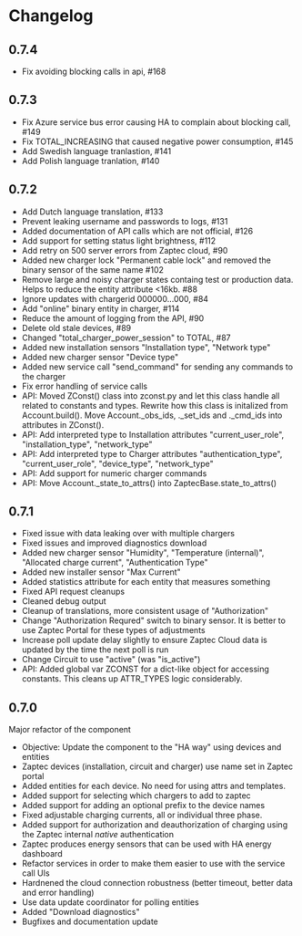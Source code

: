# Changelog

## 0.7.4

* Fix avoiding blocking calls in api, #168

## 0.7.3

* Fix Azure service bus error causing HA to complain about blocking call, #149
* Fix TOTAL_INCREASING that caused negative power consumption, #145
* Add Swedish language tranlastion, #141
* Add Polish language tranlation, #140

## 0.7.2

* Add Dutch language translation, #133
* Prevent leaking username and passwords to logs, #131
* Added documentation of API calls which are not official, #126
* Add support for setting status light brightness, #112
* Add retry on 500 server errors from Zaptec cloud, #90
* Added new charger lock "Permanent cable lock" and removed the binary
  sensor of the same name #102
* Remove large and noisy charger states containg test or production data.
  Helps to reduce the entity attribute <16kb. #88
* Ignore updates with chargerid 000000...000, #84
* Add "online" binary entity in charger, #114
* Reduce the amount of logging from the API, #90
* Delete old stale devices, #89
* Changed "total_charger_power_session" to TOTAL, #87
* Added new installation sensors "Installation type", "Network type"
* Added new charger sensor "Device type"
* Added new service call "send_command" for sending any commands to the
  charger
* Fix error handling of service calls
* API: Moved ZConst() class into zconst.py and let this class handle all
  related to constants and types. Rewrite how this class is initalized from
  Account.build(). Move Account._obs_ids, ._set_ids and ._cmd_ids into
  attributes in ZConst().
* API: Add interpreted type to Installation attributes "current_user_role",
  "installation_type", "network_type"
* API: Add interpreted type to Charger attributes "authentication_type",
  "current_user_role", "device_type", "network_type"
* API: Add support for numeric charger commands
* API: Move Account._state_to_attrs() into ZaptecBase.state_to_attrs()

## 0.7.1

* Fixed issue with data leaking over with multiple chargers
* Fixed issues and improved diagnostics download
* Added new charger sensor "Humidity", "Temperature (internal)",
  "Allocated charge current", "Authentication Type"
* Added new installer sensor "Max Current"
* Added statistics attribute for each entity that measures something
* Fixed API request cleanups
* Cleaned debug output
* Cleanup of translations, more consistent usage of "Authorization"
* Change "Authorization Requred" switch to binary sensor. It is better to
  use Zaptec Portal for these types of adjustments
* Increase poll update delay slightly to ensure Zaptec Cloud data is updated
  by the time the next poll is run
* Change Circuit to use "active" (was "is_active")
* API: Added global var ZCONST for a dict-like object for accessing constants.
  This cleans up ATTR_TYPES logic considerably.

## 0.7.0

Major refactor of the component
* Objective: Update the component to the "HA way" using devices and entities
* Zaptec devices (installation, circuit and charger) use name set in Zaptec portal
* Added entities for each device. No need for using attrs and templates.
* Added support for selecting which chargers to add to zaptec
* Added support for adding an optional prefix to the device names
* Fixed adjustable charging currents, all or individual three phase.
* Added support for authorization and deauthorization of charging using the
  Zaptec internal *native* authentication
* Zaptec produces energy sensors that can be used with HA energy dashboard
* Refactor services in order to make them easier to use with the service call UIs
* Hardnened the cloud connection robustness (better timeout, better data and
  error handling)
* Use data update coordinator for polling entities
* Added "Download diagnostics"
* Bugfixes and documentation update
